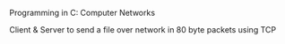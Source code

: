 Programming in C: Computer Networks 

Client & Server to send a file over network in 80 byte packets using TCP
